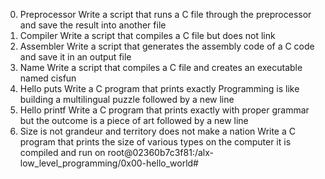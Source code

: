 0. Preprocessor
Write a script that runs a C file through the preprocessor and save the result into another file
1. Compiler
Write a script that compiles a C file but does not link
2. Assembler
Write a script that generates the assembly code of a C code and save it in an output file
3. Name
Write a script that compiles a C file and creates an executable named cisfun
4. Hello puts
Write a C program that prints exactly Programming is like building a multilingual puzzle followed by a new line
5. Hello printf
Write a C program that prints exactly with proper grammar but the outcome is a piece of art followed by a new line
6. Size is not grandeur and territory does not make a nation
Write a C program that prints the size of various types on the computer it is compiled and run on
root@02360b7c3f81:/alx-low_level_programming/0x00-hello_world# 
